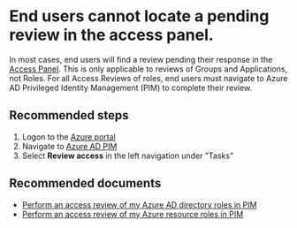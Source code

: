 <properties
	pageTitle="End Users cannot find Access Review"
	description="End users are unable to locate their access review in the Access Panel"
	service="microsoft.aad"
	resource="Microsoft_Azure"
	authors="IdentityMy"
	displayOrder="1"
	selfHelpType="generic"
	supportTopicIds="32596834"
	resourceTags="AccessReviews"
	productPesIds="16577"
	cloudEnvironments="public"
/>

# End users cannot locate a pending review in the access panel.

In most cases, end users will find a review pending their response in the [Access Panel](https://myapps.microsoft.com/). This is only applicable to reviews of Groups and Applications, not Roles. For all Access Reviews of roles, end users must navigate to Azure AD Privileged Identity Management (PIM) to complete their review.

## **Recommended steps**

1. Logon to the [Azure portal](https://portal.azure.com/)
2. Navigate to [Azure AD PIM](https://aka.ms/azpim/)
3. Select **Review access** in the left navigation under "Tasks"


## **Recommended documents**
* [Perform an access review of my Azure AD directory roles in PIM](https://docs.microsoft.com/azure/active-directory/privileged-identity-management/pim-how-to-perform-security-review/)
* [Perform an access review of my Azure resource roles in PIM](https://docs.microsoft.com/azure/active-directory/privileged-identity-management/pim-resource-roles-perform-access-review/)
